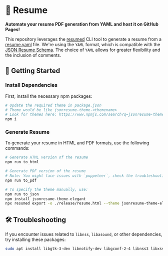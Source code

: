 # 📄 Resume

**Automate your resume PDF generation from YAML and host it on GitHub Pages!**

This repository leverages the [resumed](https://github.com/rbardini/resumed) CLI tool to generate a resume from a [resume.yaml](./resume.yaml) file. We're using the `YAML` format, which is compatible with the [JSON Resume Schema](https://jsonresume.org/schema). The choice of `YAML` allows for greater flexibility and the inclusion of comments.

## 🚀 Getting Started

### Install Dependencies

First, install the necessary npm packages:

```sh
# Update the required theme in package.json
# Theme would be like jsonresume-theme-<themename>
# Look for themes here: https://www.npmjs.com/search?q=jsonresume-theme
npm i
```

### Generate Resume

To generate your resume in HTML and PDF formats, use the following commands:

```sh
# Generate HTML version of the resume
npm run to_html

# Generate PDF version of the resume
# Note: You might face issues with `puppeteer`, check the troubleshooting guide below
npm run to_pdf

# To specify the theme manually, use:
npm run to_json
npm install jsonresume-theme-elegant
npx resumed export -o ./release/resume.html --theme jsonresume-theme-elegant
```

## 🛠 Troubleshooting

If you encounter issues related to `libnss`, `libasound`, or other dependencies, try installing these packages:

```sh
sudo apt install libgtk-3-dev libnotify-dev libgconf-2-4 libnss3 libxss1 libasound2
```
